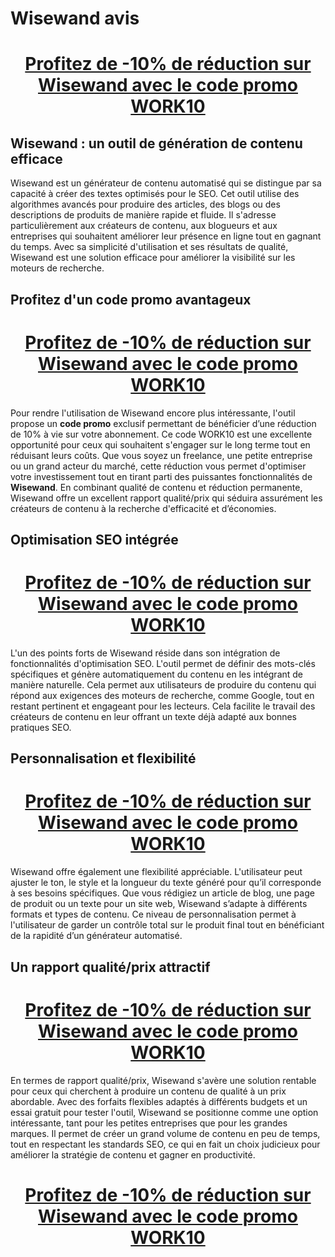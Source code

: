 # Wisewand avis

<center><h1><a href="https://wisewand.ai?fpr=mathieu45&fp_sid=avis3">Profitez de -10% de réduction sur Wisewand avec le code promo WORK10</a></h1></center>

<h2>Wisewand : un outil de génération de contenu efficace</h2>

Wisewand est un générateur de contenu automatisé qui se distingue par sa capacité à créer des textes optimisés pour le SEO. Cet outil utilise des algorithmes avancés pour produire des articles, des blogs ou des descriptions de produits de manière rapide et fluide. Il s'adresse particulièrement aux créateurs de contenu, aux blogueurs et aux entreprises qui souhaitent améliorer leur présence en ligne tout en gagnant du temps. Avec sa simplicité d'utilisation et ses résultats de qualité, Wisewand est une solution efficace pour améliorer la visibilité sur les moteurs de recherche.

<h2>Profitez d'un code promo avantageux</h2>

<center><h1><a href="https://wisewand.ai?fpr=mathieu45&fp_sid=avis3">Profitez de -10% de réduction sur Wisewand avec le code promo WORK10</a></h1></center>

Pour rendre l'utilisation de Wisewand encore plus intéressante, l'outil propose un <b><b>code promo</b></b> exclusif permettant de bénéficier d’une réduction de 10% à vie sur votre abonnement. Ce code WORK10 est une excellente opportunité pour ceux qui souhaitent s'engager sur le long terme tout en réduisant leurs coûts. Que vous soyez un freelance, une petite entreprise ou un grand acteur du marché, cette réduction vous permet d'optimiser votre investissement tout en tirant parti des puissantes fonctionnalités de <b><b>Wisewand</b></b>. En combinant qualité de contenu et réduction permanente, Wisewand offre un excellent rapport qualité/prix qui séduira assurément les créateurs de contenu à la recherche d'efficacité et d’économies.

<h2>Optimisation SEO intégrée</h2>

<center><h1><a href="https://wisewand.ai?fpr=mathieu45&fp_sid=avis3">Profitez de -10% de réduction sur Wisewand avec le code promo WORK10</a></h1></center>

L'un des points forts de Wisewand réside dans son intégration de fonctionnalités d'optimisation SEO. L'outil permet de définir des mots-clés spécifiques et génère automatiquement du contenu en les intégrant de manière naturelle. Cela permet aux utilisateurs de produire du contenu qui répond aux exigences des moteurs de recherche, comme Google, tout en restant pertinent et engageant pour les lecteurs. Cela facilite le travail des créateurs de contenu en leur offrant un texte déjà adapté aux bonnes pratiques SEO.

<h2>Personnalisation et flexibilité</h2>

<center><h1><a href="https://wisewand.ai?fpr=mathieu45&fp_sid=avis3">Profitez de -10% de réduction sur Wisewand avec le code promo WORK10</a></h1></center>

Wisewand offre également une flexibilité appréciable. L'utilisateur peut ajuster le ton, le style et la longueur du texte généré pour qu’il corresponde à ses besoins spécifiques. Que vous rédigiez un article de blog, une page de produit ou un texte pour un site web, Wisewand s’adapte à différents formats et types de contenu. Ce niveau de personnalisation permet à l'utilisateur de garder un contrôle total sur le produit final tout en bénéficiant de la rapidité d’un générateur automatisé.

<h2>Un rapport qualité/prix attractif</h2>

<center><h1><a href="https://wisewand.ai?fpr=mathieu45&fp_sid=avis3">Profitez de -10% de réduction sur Wisewand avec le code promo WORK10</a></h1></center>

En termes de rapport qualité/prix, Wisewand s'avère une solution rentable pour ceux qui cherchent à produire un contenu de qualité à un prix abordable. Avec des forfaits flexibles adaptés à différents budgets et un essai gratuit pour tester l'outil, Wisewand se positionne comme une option intéressante, tant pour les petites entreprises que pour les grandes marques. Il permet de créer un grand volume de contenu en peu de temps, tout en respectant les standards SEO, ce qui en fait un choix judicieux pour améliorer la stratégie de contenu et gagner en productivité.

<center><h1><a href="https://wisewand.ai?fpr=mathieu45&fp_sid=avis3">Profitez de -10% de réduction sur Wisewand avec le code promo WORK10</a></h1></center>
